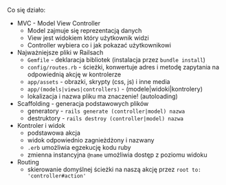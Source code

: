 Co się działo:
- MVC - Model View Controller
  - Model zajmuje się reprezentacją danych
  - View jest widokiem który użytkownik widzi
  - Controller wybiera co i jak pokazać użytkownikowi
- Najważniejsze pliki w Railsach
  - `Gemfile` - deklaracja bibliotek (instalacja przez `bundle install`)
  - `config/routes.rb` - ścieżki, konwertuje adres i metodę zapytania na odpowiednią akcję w kontrolerze
  - `app/assets` - obrazki, skrypty (css, js) i inne media
  - `app/(models|views|controllers)` - (modele|widoki|kontrolery)
  - lokalizacja i nazwa pliku ma znaczenie! (autoloading)
- Scaffolding - generacja podstawowych plików
  - generatory - `rails generate (controller|model) nazwa`
  - destruktory - `rails destroy (controller|model) nazwa`
- Kontroler i widok
  - podstawowa akcja
  - widok odpowiednio zagnieżdżony i nazwany
  - `.erb` umożliwia egzekucję kodu ruby
  - zmienna instancyjna `@name` umożliwia dostęp z poziomu widoku
- Routing
  - skierowanie domyślnej ścieżki na naszą akcję przez `root to: 'controller#action'`
